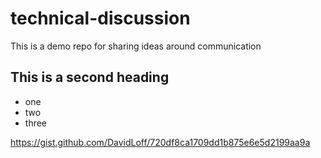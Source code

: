 # technical-discussion
This is a demo repo for sharing ideas around communication


## This is a second heading

* one
* two
* three
  
https://gist.github.com/DavidLoff/720df8ca1709dd1b875e6e5d2199aa9a
